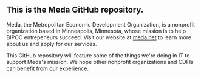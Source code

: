 ## This is the Meda GitHub repository.

Meda, the Metropolitan Economic Development Organization, is a nonprofit organization based in Minneapolis, Minnesota, whose mission is to help BIPOC entrepeneurs succeed. Visit our website at [meda.net](https://www.meda.net) to learn more about us and apply for our services.

This GitHub repository will feature some of the things we're doing in IT to support Meda's mission. We hope other nonprofit organizations and CDFIs can benefit from our experience.
